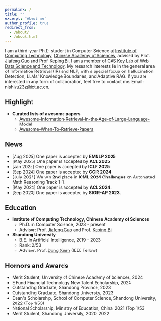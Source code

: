 ```yaml
---
permalink: /
title: ""
excerpt: "About me"
author_profile: true
redirect_from: 
  - /about/
  - /about.html
---
```



I am a third-year Ph.D. student in Computer Science at [Institute of Computing Technology](http://www.ict.ac.cn/), [Chinese Academy of Sciences](http://www.cas.cn/), advised by Prof. [Jiafeng Guo](http://www.bigdatalab.ac.cn/gjf/) and Prof. [Keping Bi](https://kepingbi.github.io/). I am a member of [CAS Key Lab of Web Data Science and Technology](http://www.bigdatalab.ac.cn/). My research interests lie in the general area of Information Retrieval (IR) and NLP, with a special focus on Hallucination Detection, LLMs' Knowledge Boundaries, and Adaptive RAG. If you are interested in any form of collaboration, feel free to contact me. Email: nishiyu23z@ict.ac.cn.


## Highlight

- **Curated lists of awesome papers**
  - [Awesome-Information-Retrieval-in-the-Age-of-Large-Language-Model](https://github.com/IR-LLM/Awesome-Information-Retrieval-in-the-Age-of-Large-Language-Model)
  - [Awesome-When-To-Retrieve-Papers](https://github.com/ShiyuNee/Awesome-When-To-Retrieve-Papers)

## News
- [Aug 2025] One paper is accepted by **EMNLP 2025**
- [May 2025] One paper is accepted by **ACL 2025**
- [Jan 2025] One paper is accepted by **ICLR 2025**
- [Sep 2024] One paper is accepted by **CCIR 2024**
- [July 2024] We win **2nd** place in **ICML 2024 Challenges** on Automated Math Reasoning Track 1-1.
- [May 2024] One paper is accepted by **ACL 2024**.
- [Sep 2023] One paper is accepted by **SIGIR-AP 2023**.

Education
------

  * **Institute of Computing Technology, Chinese Academy of Sciences**
    * Ph.D. in Computer Science, 2023 - present
    * Advisor: Prof. [Jiafeng Guo](http://www.bigdatalab.ac.cn/gjf/) and Prof. [Keping Bi](https://kepingbi.github.io/)
  * **Shandong University**
    * B.E. in Artificial Intelligence, 2019 - 2023
    * Rank: 2/53
    * Advisor: Prof. [Dong Xuan](https://web.cse.ohio-state.edu/~xuan.3/) (IEEE Fellow)

Hornors and Awards
------
- Merit Student, University of Chinese Academy of Sciences, 2024
- E Fund Financial Technology New Talent Scholarship, 2024
- Outstanding Graduate, Shandong Province, 2023
- Outstanding Graduate, Shandong University, 2023
- Dean's Scholarship, School of Computer Science, Shandong University, 2022 (Top 1/53)
- National Scholarship, Ministry of Education, China, 2021 (Top 1/53)
- Merit Student, Shandong University, 2020, 2022
